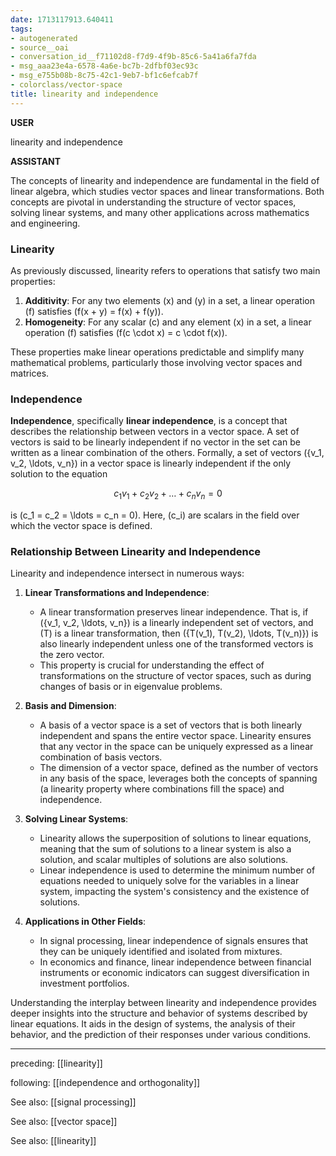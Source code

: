 ```yaml
---
date: 1713117913.640411
tags:
- autogenerated
- source__oai
- conversation_id__f71102d8-f7d9-4f9b-85c6-5a41a6fa7fda
- msg_aaa23e4a-6578-4a6e-bc7b-2dfbf03ec93c
- msg_e755b08b-8c75-42c1-9eb7-bf1c6efcab7f
- colorclass/vector-space
title: linearity and independence
---
```


**USER**

linearity and independence


**ASSISTANT**

The concepts of linearity and independence are fundamental in the field of linear algebra, which studies vector spaces and linear transformations. Both concepts are pivotal in understanding the structure of vector spaces, solving linear systems, and many other applications across mathematics and engineering.

### Linearity

As previously discussed, linearity refers to operations that satisfy two main properties:

1. **Additivity**: For any two elements \(x\) and \(y\) in a set, a linear operation \(f\) satisfies \(f(x + y) = f(x) + f(y)\).
2. **Homogeneity**: For any scalar \(c\) and any element \(x\) in a set, a linear operation \(f\) satisfies \(f(c \cdot x) = c \cdot f(x)\).

These properties make linear operations predictable and simplify many mathematical problems, particularly those involving vector spaces and matrices.

### Independence

**Independence**, specifically **linear independence**, is a concept that describes the relationship between vectors in a vector space. A set of vectors is said to be linearly independent if no vector in the set can be written as a linear combination of the others. Formally, a set of vectors \(\{v_1, v_2, \ldots, v_n\}\) in a vector space is linearly independent if the only solution to the equation

$$
c_1v_1 + c_2v_2 + \ldots + c_nv_n = 0
$$

is \(c_1 = c_2 = \ldots = c_n = 0\). Here, \(c_i\) are scalars in the field over which the vector space is defined.

### Relationship Between Linearity and Independence

Linearity and independence intersect in numerous ways:

1. **Linear Transformations and Independence**:
   - A linear transformation preserves linear independence. That is, if \(\{v_1, v_2, \ldots, v_n\}\) is a linearly independent set of vectors, and \(T\) is a linear transformation, then \(\{T(v_1), T(v_2), \ldots, T(v_n)\}\) is also linearly independent unless one of the transformed vectors is the zero vector.
   - This property is crucial for understanding the effect of transformations on the structure of vector spaces, such as during changes of basis or in eigenvalue problems.

2. **Basis and Dimension**:
   - A basis of a vector space is a set of vectors that is both linearly independent and spans the entire vector space. Linearity ensures that any vector in the space can be uniquely expressed as a linear combination of basis vectors.
   - The dimension of a vector space, defined as the number of vectors in any basis of the space, leverages both the concepts of spanning (a linearity property where combinations fill the space) and independence.

3. **Solving Linear Systems**:
   - Linearity allows the superposition of solutions to linear equations, meaning that the sum of solutions to a linear system is also a solution, and scalar multiples of solutions are also solutions.
   - Linear independence is used to determine the minimum number of equations needed to uniquely solve for the variables in a linear system, impacting the system's consistency and the existence of solutions.

4. **Applications in Other Fields**:
   - In signal processing, linear independence of signals ensures that they can be uniquely identified and isolated from mixtures.
   - In economics and finance, linear independence between financial instruments or economic indicators can suggest diversification in investment portfolios.

Understanding the interplay between linearity and independence provides deeper insights into the structure and behavior of systems described by linear equations. It aids in the design of systems, the analysis of their behavior, and the prediction of their responses under various conditions.


---

preceding: [[linearity]]  


following: [[independence and orthogonality]]

See also: [[signal processing]]


See also: [[vector space]]


See also: [[linearity]]